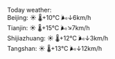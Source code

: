 Today weather:  
Beijing: ☀️ 🌡️+10°C 🌬️↓6km/h  
Tianjin: ☀️ 🌡️+15°C 🌬️↘7km/h  
Shijiazhuang: ☀️ 🌡️+12°C 🌬️↓3km/h  
Tangshan: ☀️ 🌡️+13°C 🌬️↓12km/h  
